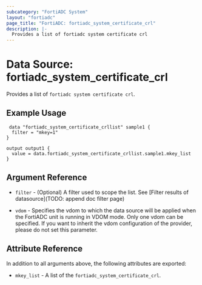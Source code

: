 ```yaml
---
subcategory: "FortiADC System"
layout: "fortiadc"
page_title: "FortiADC: fortiadc_system_certificate_crl"
description: |-
  Provides a list of fortiadc system certificate crl
---
```


# Data Source: fortiadc_system_certificate_crl
Provides a list of `fortiadc system certificate crl`.

## Example Usage

```hcl
 data "fortiadc_system_certificate_crllist" sample1 {
  filter = "mkey=1"
}

output output1 {
  value = data.fortiadc_system_certificate_crllist.sample1.mkey_list
}
```

## Argument Reference

* `filter` - (Optional) A filter used to scope the list. See [Filter results of datasource](TODO: append doc filter page)

* `vdom` - Specifies the vdom to which the data source will be applied when the FortiADC unit is running in VDOM mode. Only one vdom can be specified. If you want to inherit the vdom configuration of the provider, please do not set this parameter.

## Attribute Reference

In addition to all arguments above, the following attributes are exported:

* `mkey_list` -  A list of the `fortiadc_system_certificate_crl`.
